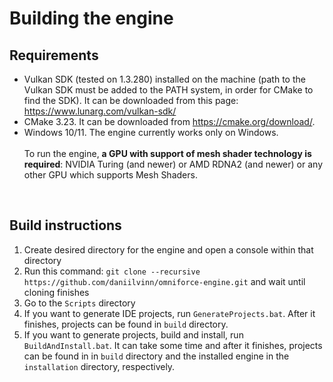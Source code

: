 # Building the engine
## Requirements
* Vulkan SDK (tested on 1.3.280) installed on the machine (path to the Vulkan SDK must be added to the PATH system, in order for CMake to find the SDK). It can be downloaded from this page: https://www.lunarg.com/vulkan-sdk/
* CMake 3.23. It can be downloaded from https://cmake.org/download/.
* Windows 10/11. The engine currently works only on Windows.
<br><br>
To run the engine, **a GPU with support of mesh shader technology is required**: NVIDIA Turing (and newer) or AMD RDNA2 (and newer) or any other GPU which supports Mesh Shaders.
<br>

## Build instructions
1. Create desired directory for the engine and open a console within that directory
2. Run this command: `git clone --recursive  https://github.com/daniilvinn/omniforce-engine.git` and wait until cloning finishes
3. Go to the `Scripts` directory
4. If you want to generate IDE projects, run `GenerateProjects.bat`. After it finishes, projects can be found in `build` directory.
5. If you want to generate projects, build and install, run `BuildAndInstall.bat`. It can take some time and after it finishes, projects can be found in in `build` directory and the installed engine in the `installation` directory, respectively.

